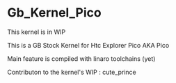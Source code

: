Gb_Kernel_Pico
==============
This kernel is in WIP

This is a GB Stock Kernel for Htc Explorer Pico AKA Pico

Main feature is compiled with linaro toolchains (yet)

Contributon to the kernel's WIP : cute_prince

